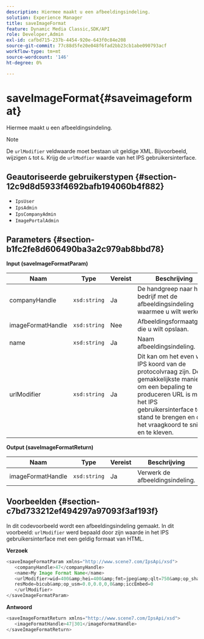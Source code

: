 ```yaml
---
description: Hiermee maakt u een afbeeldingsindeling.
solution: Experience Manager
title: saveImageFormat
feature: Dynamic Media Classic,SDK/API
role: Developer,Admin
exl-id: cafbd715-237b-4454-920e-643f0c84e208
source-git-commit: 77c88d5fe20e048f6fad2bb23cb1abe090793acf
workflow-type: tm+mt
source-wordcount: '146'
ht-degree: 0%

---
```


# saveImageFormat{#saveimageformat}

Hiermee maakt u een afbeeldingsindeling.

>[!NOTE]
>
>De `urlModifier` veldwaarde moet bestaan uit geldige XML. Bijvoorbeeld, wijzigen `&` tot `&`. Krijg de `urlModfier` waarde van het IPS gebruikersinterface.

## Geautoriseerde gebruikerstypen {#section-12c9d8d5933f4692bafb194060b4f882}

* `IpsUser`
* `IpsAdmin`
* `IpsCompanyAdmin`
* `ImagePortalAdmin`

## Parameters {#section-b1fc2fe8d606490ba3a2c979ab8bbd78}

**Input (saveImageFormatParam)**

| Naam | Type | Vereist | Beschrijving |
|---|---|---|---|
| companyHandle | `xsd:string` | Ja | De handgreep naar het bedrijf met de afbeeldingsindeling waarmee u wilt werken. |
| imageFormatHandle | `xsd:string` | Nee | Afbeeldingsformaatgreep die u wilt opslaan. |
| name | `xsd:string` | Ja | Naam afbeeldingsindeling. |
| urlModifier | `xsd:string` | Ja | Dit kan om het even welk IPS koord van de protocolvraag zijn. De gemakkelijkste manier om een bepaling te produceren URL is met het IPS gebruikersinterface tot stand te brengen en dan het vraagkoord te snijden en te kleven. |

**Output (saveImageFormatReturn)**

| Naam | Type | Vereist | Beschrijving |
|---|---|---|---|
| imageFormatHandle | `xsd:string` | Ja | Verwerk de afbeeldingsindeling. |

## Voorbeelden {#section-c7bd733212ef494297a97093f3af193f}

In dit codevoorbeeld wordt een afbeeldingsindeling gemaakt. In dit voorbeeld: `urlModifier` werd bepaald door zijn waarde in het IPS gebruikersinterface met een geldig formaat van HTML.

**Verzoek**

```java
<saveImageFormatParam xmlns="http://www.scene7.com/IpsApi/xsd"> 
   <companyHandle>47</companyHandle> 
   <name>My Image Format Name</name> 
   <urlModifier>wid=400&amp;hei=400&amp;fmt=jpeg&amp;qlt=750&amp;op_sharpen=0&amp; 
   resMode=bicub&amp;op_usm=0.0,0.0,0,0&amp;iccEmbed=0 
   </urlModifier> 
</saveImageFormatParam>
```

**Antwoord**

```java
<saveImageFormatReturn xmlns="http://www.scene7.com/IpsApi/xsd"> 
   <imageFormatHandle>47|301</imageFormatHandle> 
</saveImageFormatReturn>
```
